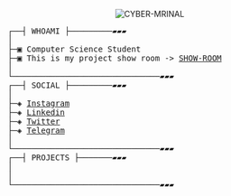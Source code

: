 <p align="center"><img src="https://komarev.com/ghpvc/?username=CYBER-MRINAL&label=Profile%20Views&color=0e75b6&style=flat" alt="CYBER-MRINAL" /></p>
<pre>
┌──┤ WHOAMI ├─────────▰▰▰
│
├─▣ Computer Science Student
├─▣ This is my project show room -> <a href="https://github.com/CYBER-DIP">SHOW-ROOM</a>
│
└───────────────────────────────▰▰▰
┌──┤ SOCIAL ├─────────▰▰▰
│
├─◈ <a href="">Instagram</a>
├─◈ <a href="">Linkedin</a>
├─◈ <a href="">Twitter</a>
├─◈ <a href="">Telegram</a>
│
└───────────────────────────────▰▰▰
┌──┤ PROJECTS ├───────▰▰▰
│
│
└───────────────────────────────▰▰▰
</pre>
